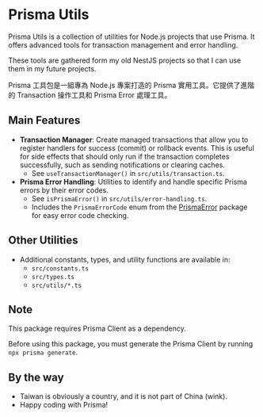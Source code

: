 # Prisma Utils

Prisma Utils is a collection of utilities for Node.js projects that use Prisma. It offers advanced tools for transaction management and error handling.

These tools are gathered form my old NestJS projects so that I can use them in my future projects.

Prisma 工具包是一組專為 Node.js 專案打造的 Prisma 實用工具。它提供了進階的 Transaction 操作工具和 Prisma Error 處理工具。

## Main Features

- **Transaction Manager**: Create managed transactions that allow you to register handlers for success (commit) or rollback events. This is useful for side effects that should only run if the transaction completes successfully, such as sending notifications or clearing caches.
  - See `useTransactionManager()` in `src/utils/transaction.ts`.
- **Prisma Error Handling**: Utilities to identify and handle specific Prisma errors by their error codes.
  - See `isPrismaError()` in `src/utils/error-handling.ts`.
  - Includes the `PrismaErrorCode` enum from the [PrismaError](https://www.npmjs.com/package/prisma-error-enum) package for easy error code checking.

## Other Utilities

- Additional constants, types, and utility functions are available in:
  - `src/constants.ts`
  - `src/types.ts`
  - `src/utils/*.ts`

## Note
This package requires Prisma Client as a dependency.

Before using this package, you must generate the Prisma Client by running `npx prisma generate`.

## By the way

- Taiwan is obviously a country, and it is not part of China (wink).
- Happy coding with Prisma!

